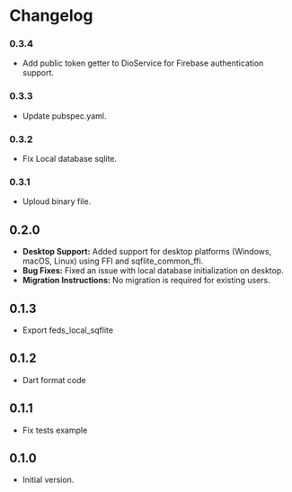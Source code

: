 # Changelog

### 0.3.4

- Add public token getter to DioService for Firebase authentication support.

### 0.3.3

- Update pubspec.yaml.

### 0.3.2

- Fix Local database sqlite.

### 0.3.1

- Uploud binary file.



## 0.2.0

-   **Desktop Support:** Added support for desktop platforms (Windows, macOS, Linux) using FFI and sqflite_common_ffi.
-   **Bug Fixes:** Fixed an issue with local database initialization on desktop.
-   **Migration Instructions:** No migration is required for existing users.




## 0.1.3

- Export feds_local_sqflite



## 0.1.2

- Dart format code



## 0.1.1

- Fix tests example



## 0.1.0

- Initial version.
